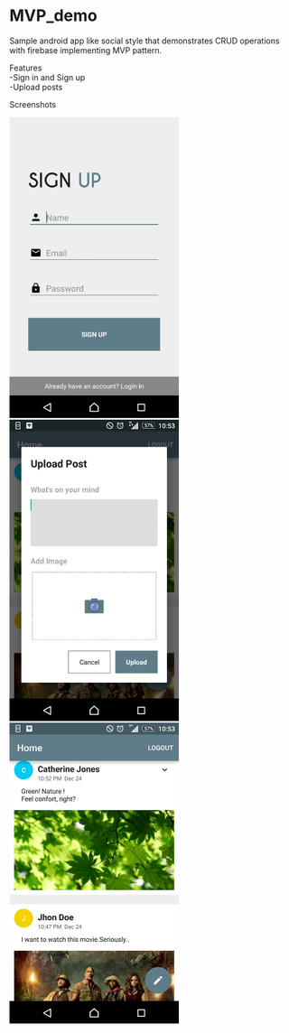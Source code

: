 # MVP_demo

Sample android app like social style that demonstrates CRUD operations with firebase implementing MVP pattern.

Features<br>
-Sign in and Sign up<br>
-Upload posts<br>

Screenshots

<img src="/app/src/main/assets/screenshots/screenshot_1.jpg" width="300">
<img src="/app/src/main/assets/screenshots/screenshot_2.jpg" width="300">
<img src="/app/src/main/assets/screenshots/screenshot_3.jpg" width="300">
